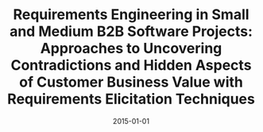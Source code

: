 ---
abstract: ''
authors:
- Klaus Neuhold
date: '2015-01-01'
featured: false
links:
- name: Publik
  url: https://publik.tuwien.ac.at/showentry.php?ID=246630&lang=1
publication_types:
- '7'
publishDate: '2015-01-01'
title: 'Requirements Engineering in Small and Medium B2B Software Projects: Approaches
  to Uncovering Contradictions and Hidden Aspects of Customer Business Value with
  Requirements Elicitation Techniques'
url_pdf: ''
---